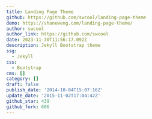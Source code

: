 ```yaml
---
title: Landing Page Theme
github: https://github.com/swcool/landing-page-theme
demo: https://shaneweng.com/landing-page-theme/
author: swcool
author_link: https://github.com/swcool
date: 2023-11-30T11:56:17.092Z
description: Jekyll Bootstrap theme
ssg:
  - Jekyll
css:
  - Bootstrap
cms: []
category: []
draft: false
publish_date: '2014-10-04T15:07:16Z'
update_date: '2015-11-02T17:04:42Z'
github_star: 439
github_fork: 606
---
```

